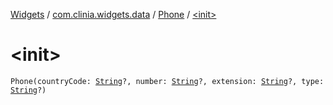 [Widgets](../../index.md) / [com.clinia.widgets.data](../index.md) / [Phone](index.md) / [&lt;init&gt;](./-init-.md)

# &lt;init&gt;

`Phone(countryCode: `[`String`](https://kotlinlang.org/api/latest/jvm/stdlib/kotlin/-string/index.html)`?, number: `[`String`](https://kotlinlang.org/api/latest/jvm/stdlib/kotlin/-string/index.html)`?, extension: `[`String`](https://kotlinlang.org/api/latest/jvm/stdlib/kotlin/-string/index.html)`?, type: `[`String`](https://kotlinlang.org/api/latest/jvm/stdlib/kotlin/-string/index.html)`?)`